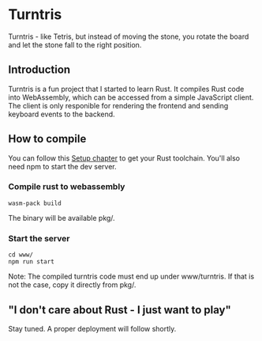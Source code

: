 # Turntris
Turntris - like Tetris, but instead of moving the stone, you rotate the board and let the stone fall to the right position.

## Introduction

Turntris is a fun project that I started to learn Rust. It compiles Rust code into WebAssembly, which can be accessed from a simple JavaScript client. The client is only responible for rendering the frontend and sending keyboard events to the backend.

## How to compile

You can follow this [Setup chapter](https://rustwasm.github.io/book/game-of-life/setup.html) to get your Rust toolchain. You'll also need npm to start the dev server.

### Compile rust to webassembly

```
wasm-pack build
```

The binary will be available pkg/.

### Start the server

```
cd www/
npm run start
```

Note: The compiled turntris code must end up under www/turntris. If that is not the case, copy it directly from pkg/.

## "I don't care about Rust - I just want to play"

Stay tuned. A proper deployment will follow shortly. 
